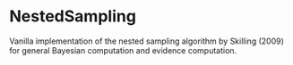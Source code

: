 # NestedSampling

Vanilla implementation of the nested sampling algorithm by Skilling (2009) for general Bayesian computation and evidence computation.
